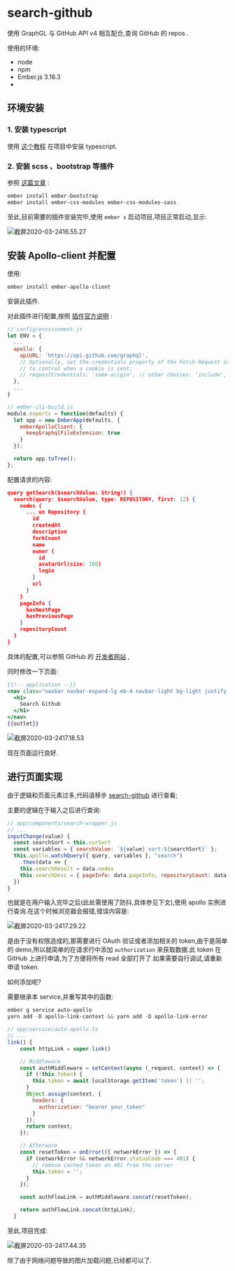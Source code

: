 # search-github

使用 GraphGL 与 GitHub API v4 相互配合,查询 GitHub 的 repos .   

使用的环境:
 - node 
 - npm
 - Ember.js 3.16.3
 - 

## 环境安装

### 1. 安装 typescript 
使用 [这个教程](https://nightire.gitbook.io/ember-octane/resources/integrate-with-typescript) 在项目中安装 typescript.  

### 2. 安装 scss 、bootstrap 等插件  
参照 [这篇文章](https://blog.csdn.net/peng_9/article/details/83993084) :  

```powershell
ember install ember-bootstrap
ember install ember-css-modules ember-css-modules-sass
```

至此,目前需要的插件安装完毕,使用 `ember s` 启动项目,项目正常启动,显示:

![截屏2020-03-2416.55.27](https://tva1.sinaimg.cn/large/00831rSTly1gd54d927f9j30ic0hpq37.jpg)

## 安装 Apollo-client 并配置

使用:

```powershell
ember install ember-apollo-client
```

安装此插件.

对此插件进行配置,按照 [插件官方说明](https://github.com/ember-graphql/ember-apollo-client) :

```javascript
// config/environment.js
let ENV = {
  ...
  apollo: {
    apiURL: 'https://api.github.com/graphql',
    // Optionally, set the credentials property of the Fetch Request interface
    // to control when a cookie is sent:
    // requestCredentials: 'same-origin', // other choices: 'include', 'omit'
  },
  ...
}
```

```javascript
// ember-cli-build.js
module.exports = function(defaults) {
  let app = new EmberApp(defaults, {
    emberApolloClient: {
      keepGraphqlFileExtension: true
    }
  });

  return app.toTree();
};
```

配置请求的内容:

```json
query getSearch($searchValue: String!) {
  search(query: $searchValue, type: REPOSITORY, first: 12) {
    nodes {
      ... on Repository {
        id
        createdAt
        description
        forkCount
        name
        owner {
          id
          avatarUrl(size: 160)
          login
        }
        url
      }
    }
    pageInfo {
      hasNextPage
      hasPreviousPage
    }
    repositoryCount
  }
}

```

具体的配置,可以参照 GitHub 的 [开发者网站](https://developer.github.com/v4/explorer/) ,

同时修改一下页面:

```handlebars
{{!-- application --}}
<nav class="navbar navbar-expand-lg mb-4 navbar-light bg-light justify-content-center">
  <h1>
    Search Github
  </h1>
</nav>
{{outlet}}
```

![截屏2020-03-2417.18.53](https://raw.githubusercontent.com/FrankWang1991/images/master/2020-03-24-截屏2020-03-2417.18.53-0u0tt0.png)

现在页面运行良好.

## 进行页面实现

由于逻辑和页面元素过多,代码请移步 [search-github](https://github.com/FrankWang1991/search-github) 进行查看;

主要的逻辑在于输入之后进行查询:

```javascript
// app/components/search-wrapper.js
// ...
inputChange(value) {
  const searchSort = this.curSort
  const variables = { searchValue: `${value} sort:${searchSort}` };
  this.apollo.watchQuery({ query, variables }, "search")
    .then(data => {
    this.searchResult = data.nodes
    this.searchDesc = { pageInfo: data.pageInfo, repositoryCount: data.repositoryCount }
  })
}
```

也就是在用户输入完毕之后(此处需使用了防抖,具体参见下文),使用 apollo 实例进行查询.在这个时候浏览器会报错,错误内容是:  

![截屏2020-03-2417.29.22](https://raw.githubusercontent.com/FrankWang1991/images/master/2020-03-24-截屏2020-03-2417.29.22-XUS0kB.png)

是由于没有权限造成的,那需要进行 OAuth 验证或者添加相关的 token,由于是简单的 demo,所以就简单的在请求行中添加 `authorization` 来获取数据.此 token 在 GitHub 上进行申请,为了方便将所有 read 全部打开了.如果需要自行调试,请重新申请 token.  

如何添加呢?  

需要继承本 service,并重写其中的函数:    

```powershell
ember g service auto-apollo
yarn add -D apollo-link-context && yarn add -D apollo-link-error 
```



```javascript
// app/service/auto-apollo.ts
// ...
link() {
    const httpLink = super.link()

    // Middleware
    const authMiddleware = setContext(async (_request, context) => {
      if (!this.token) {
        this.token = await localStorage.getItem('token') || '';
      }
      Object.assign(context, {
        headers: {
          authorization: "bearer your_token"
        }
      });
      return context;
    });

    // Afterware
    const resetToken = onError(({ networkError }) => {
      if (networkError && networkError.statusCode === 401) {
        // remove cached token on 401 from the server
        this.token = '';
      }
    });

    const authFlowLink = authMiddleware.concat(resetToken);

    return authFlowLink.concat(httpLink);
  }
```

 至此,项目完成:

![截屏2020-03-2417.44.35](https://raw.githubusercontent.com/FrankWang1991/images/master/2020-03-24-截屏2020-03-2417.44.35-zEgszD.png)

除了由于网络问题导致的图片加载问题,已经都可以了.  

